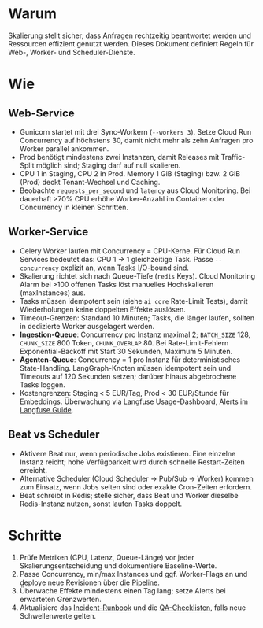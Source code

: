 # Warum
Skalierung stellt sicher, dass Anfragen rechtzeitig beantwortet werden und Ressourcen effizient genutzt werden. Dieses Dokument definiert Regeln für Web-, Worker- und Scheduler-Dienste.

# Wie
## Web-Service
- Gunicorn startet mit drei Sync-Workern (`--workers 3`). Setze Cloud Run Concurrency auf höchstens 30, damit nicht mehr als zehn Anfragen pro Worker parallel ankommen.
- Prod benötigt mindestens zwei Instanzen, damit Releases mit Traffic-Split möglich sind; Staging darf auf null skalieren.
- CPU 1 in Staging, CPU 2 in Prod. Memory 1 GiB (Staging) bzw. 2 GiB (Prod) deckt Tenant-Wechsel und Caching.
- Beobachte `requests_per_second` und `latency` aus Cloud Monitoring. Bei dauerhaft >70% CPU erhöhe Worker-Anzahl im Container oder Concurrency in kleinen Schritten.

## Worker-Service
- Celery Worker laufen mit Concurrency = CPU-Kerne. Für Cloud Run Services bedeutet das: CPU 1 → 1 gleichzeitige Task. Passe `--concurrency` explizit an, wenn Tasks I/O-bound sind.
- Skalierung richtet sich nach Queue-Tiefe (`redis` Keys). Cloud Monitoring Alarm bei >100 offenen Tasks löst manuelles Hochskalieren (maxInstances) aus.
- Tasks müssen idempotent sein (siehe `ai_core` Rate-Limit Tests), damit Wiederholungen keine doppelten Effekte auslösen.
- Timeout-Grenzen: Standard 10 Minuten; Tasks, die länger laufen, sollten in dedizierte Worker ausgelagert werden.
- **Ingestion-Queue**: Concurrency pro Instanz maximal 2; `BATCH_SIZE` 128, `CHUNK_SIZE` 800 Token, `CHUNK_OVERLAP` 80. Bei Rate-Limit-Fehlern Exponential-Backoff mit Start 30 Sekunden, Maximum 5 Minuten.
- **Agenten-Queue**: Concurrency = 1 pro Instanz für deterministisches State-Handling. LangGraph-Knoten müssen idempotent sein und Timeouts auf 120 Sekunden setzen; darüber hinaus abgebrochene Tasks loggen.
- Kostengrenzen: Staging < 5 EUR/Tag, Prod < 30 EUR/Stunde für Embeddings. Überwachung via Langfuse Usage-Dashboard, Alerts im [Langfuse Guide](../observability/langfuse.md).

## Beat vs Scheduler
- Aktivere Beat nur, wenn periodische Jobs existieren. Eine einzelne Instanz reicht; hohe Verfügbarkeit wird durch schnelle Restart-Zeiten erreicht.
- Alternative Scheduler (Cloud Scheduler -> Pub/Sub -> Worker) kommen zum Einsatz, wenn Jobs selten sind oder exakte Cron-Zeiten erfordern.
- Beat schreibt in Redis; stelle sicher, dass Beat und Worker dieselbe Redis-Instanz nutzen, sonst laufen Tasks doppelt.

# Schritte
1. Prüfe Metriken (CPU, Latenz, Queue-Länge) vor jeder Skalierungsentscheidung und dokumentiere Baseline-Werte.
2. Passe Concurrency, min/max Instances und ggf. Worker-Flags an und deploye neue Revisionen über die [Pipeline](../cicd/pipeline.md).
3. Überwache Effekte mindestens einen Tag lang; setze Alerts bei erwarteten Grenzwerten.
4. Aktualisiere das [Incident-Runbook](../runbooks/incidents.md) und die [QA-Checklisten](../qa/checklists.md), falls neue Schwellenwerte gelten.
